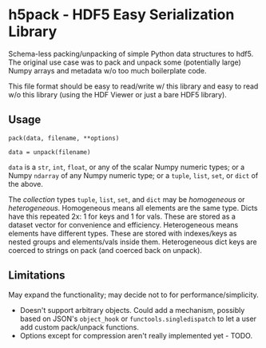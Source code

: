 # h5pack - HDF5 Easy Serialization Library

Schema-less packing/unpacking of simple Python data structures to hdf5. The original use case was to pack and unpack some (potentially large) Numpy arrays and metadata w/o too much boilerplate code.

This file format should be easy to read/write w/ this library and easy to read w/o this library (using the HDF Viewer or just a bare HDF5 library).

## Usage

    pack(data, filename, **options)
    
    data = unpack(filename)

`data` is a `str`, `int`, `float`, or any of the scalar Numpy numeric types; or a Numpy `ndarray` of any Numpy numeric type; or a `tuple`, `list`, `set`, or `dict` of the above.

The *collection* types `tuple`, `list`, `set`, and `dict` may be *homogeneous* or *heterogeneous*. Homogeneous means all elements are the same type. Dicts have this repeated 2x: 1 for keys and 1 for vals. These are stored as a dataset vector for convenience and efficiency. Heterogeneous means elements have different types. These are stored with indexes/keys as nested groups and elements/vals inside them. Heterogeneous dict keys are coerced to strings on pack (and coerced back on unpack).

## Limitations

May expand the functionality; may decide not to for performance/simplicity.

- Doesn't support arbitrary objects. Could add a mechanism, possibly based on JSON's `object_hook` or `functools.singledispatch` to let a user add custom pack/unpack functions.
- Options except for compression aren't really implemented yet - TODO.